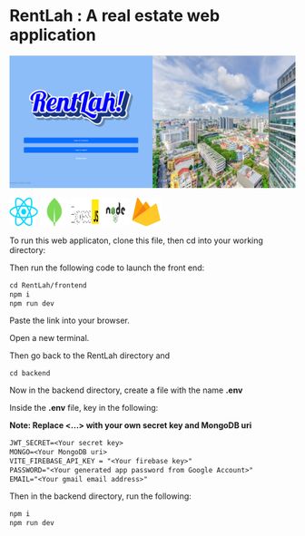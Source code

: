 # RentLah : A real estate web application

<p align="center">
  <img src="./frontend/src/assets/Login Choice Screenshot.png" alt="RentLah Login Choice Image" width="800"/>
</p>

<p>
  <img src="./frontend/src/assets/react.svg" alt="React Logo" style="width: 50px; height: 50px;"/>
  <img src="./frontend/src/assets/mongodb.png" alt="MongoDb logo" style="width: 50px; height: 50px;"/>
  <img src="./frontend/src/assets/expressjs.jpg" alt="Express.js logo" style="width: 50px; height: 50px;"/>
  <img src="./frontend/src/assets/nodejs.jpg" alt="Node.js logo" style="width: 50px; height: 50px;"/>
  <img src="./frontend/src/assets/firebase.jpg" alt="Firebase logo" style="width: 50px; height: 50px;"/>
</p>

To run this web applicaton, clone this file, then cd into your working directory:

Then run the following code to launch the front end:  

```
cd RentLah/frontend
npm i
npm run dev
```

Paste the link into your browser.  

Open a new terminal.  

Then go back to the RentLah directory and  

```
cd backend
```

Now in the backend directory, create a file with the name **.env**  

Inside the **.env** file, key in the following:  

**Note: Replace <...> with your own secret key and MongoDB uri**  


```
JWT_SECRET=<Your secret key>
MONGO=<Your MongoDB uri>
VITE_FIREBASE_API_KEY = "<Your firebase key>"
PASSWORD="<Your generated app password from Google Account>"
EMAIL="<Your gmail email address>"
```
Then in the backend directory, run the following:  

```
npm i
npm run dev
```
